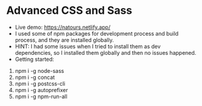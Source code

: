 # Advanced CSS and Sass
* Live demo: https://natours.netlify.app/
* I used some of npm packages for development process and build process, and they are installed globally.
* HINT: I had some issues when I tried to install them as dev dependencies, so I installed them globally and then no issues happened.
* Getting started:
1. npm i -g node-sass
2. npm i -g concat
3. npm i -g postcss-cli
4. npm i -g autoprefixer
5. npm i -g npm-run-all
